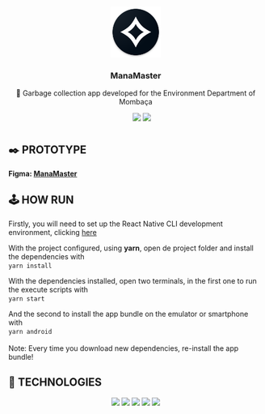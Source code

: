 <div align="center">
  <img src="./android/app/src/main/res/mipmap-xxxhdpi/ic_launcher_round.png" width="100">
  <h3>ManaMaster</h3>
</div>

<p align="center">🚚️ Garbage collection app developed for the Environment Department of Mombaça</p>
<ul align="center">
    <img src="https://img.shields.io/static/v1?label=Version&message=1.0.0&labelColor=%2306121f&style=flat-square&color=%231BB471">
    <img src="https://img.shields.io/static/v1?label=License&message=MIT&labelColor=%2306121f&style=flat-square&color=%231BB471">
</ul>
<h1></h1>

<h2>✒️ PROTOTYPE </h2>
<b>Figma: <a href="https://www.figma.com/file/Is01RjMSXF1MJ3CtfQ7y8I/ManaMaster?node-id=0%3A1&t=VLyeExX9ZKfQ2Fd8-1" target="_blank">ManaMaster</a></b><br>

<h2>🕹️ HOW RUN </h2>

  Firstly, you will need to set up the React Native CLI development environment, clicking <a href="https://reactnative.dev/docs/environment-setup">here</a>

<p>With the project configured, using <b>yarn</b>, open de project folder and install the dependencies with</br>
<code>yarn install</code></p>

With the dependencies installed, open two terminals, in the first one to run the execute scripts with<br>
<code>yarn start</code>

And the second to install the app bundle on the emulator or smartphone with<br>
<code>yarn android</code><br><br>
Note: Every time you download new dependencies, re-install the app bundle!

<h2>👾️ TECHNOLOGIES </h2>

<div align="center">
  <img src="https://img.shields.io/badge/React Native-%2361DAFB?logo=React&style=for-the-badge&logoColor=black">
<img src="https://img.shields.io/badge/TypeScript-%233178C6?logo=TypeScript&style=for-the-badge&logoColor=white">
<img src="https://img.shields.io/badge/Styled_Components-%23DB7093?logo=Styled-components&style=for-the-badge&logoColor=white">
<img src="https://img.shields.io/badge/Firebase-%23FFCA28?logo=Firebase&style=for-the-badge&logoColor=black">
<img src="https://img.shields.io/badge/Redux-%23764ABC?logo=Redux&style=for-the-badge&logoColor=white">
</div>

